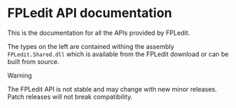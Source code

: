 # FPLedit API documentation

This is the documentation for all the APIs provided by FPLedit.

The types on the left are contained withing the assembly `FPLedit.Shared.dll` which is available from the FPLedit download or can be built from source.

> [!WARNING]
> The FPLedit API is not stable and may change with new minor releases. Patch releases will not break compatibility.
